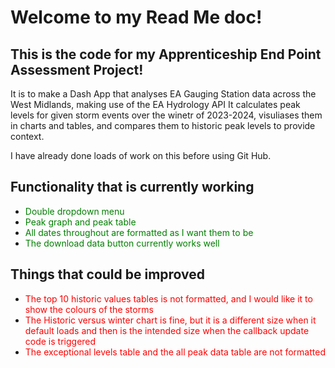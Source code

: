 <style>
r { color: Red }
o { color: Orange }
g { color: Green }
</style>

# Welcome to my Read Me doc!

## This is the code for my Apprenticeship End Point Assessment Project!

It is to make a Dash App that analyses EA Gauging Station data across the West Midlands, making use of the EA Hydrology API
It calculates peak levels for given storm events over the winetr of 2023-2024, visuliases them in charts and tables, and compares them to historic peak levels to provide context.

I have already done loads of work on this before using Git Hub.

## Functionality that is currently working
* <g>Double dropdown menu </g>
* <g>Peak graph and peak table</g>
* <g>All dates throughout are formatted as I want them to be</g>
* <g>The download data button currently works well</g>

## Things that could be improved
* <r>The top 10 historic values tables is not formatted, and I would like it to show the colours of the storms</r>
* <r>The Historic versus winter chart is fine, but it is a different size when it default loads and then is the intended size when the callback update code is triggered</r>
* <r>The exceptional levels table and the all peak data table are not formatted</r>



